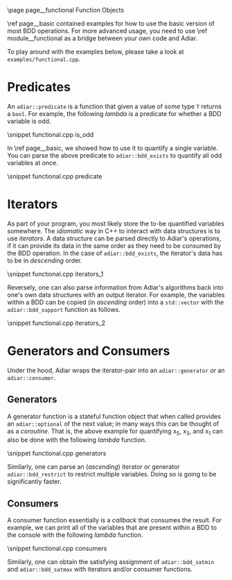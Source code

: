 \page page__functional Function Objects

\ref page__basic contained examples for how to use the basic version of most BDD
operations. For more advanced usage, you need to use \ref module__functional as
a bridge between your own code and Adiar.

To play around with the examples below, please take a look at
`examples/functional.cpp`.

Predicates
==================================

An `adiar::predicate` is a function that given a value of some type `T` returns
a `bool`. For example, the following *lambda* is a predicate for whether a BDD
variable is odd.

\snippet functional.cpp is_odd

In \ref page__basic, we showed how to use it to quantify a single variable. You
can parse the above predicate to `adiar::bdd_exists` to quantify all odd variables
at once.

\snippet functional.cpp predicate


Iterators
==================================

As part of your program, you most likely store the to-be quantified variables
somewhere. The *idiomatic* way in C++ to interact with data structures is to use
*iterators*. A data structure can be parsed directly to Adiar's operations, if
it can provide its data in the same order as they need to be consumed by the BDD
operation. In the case of `adiar::bdd_exists`, the iterator's data has to be in
*descending* order.

\snippet functional.cpp iterators_1

Reversely, one can also parse information from Adiar's algorithms back into
one's own data structures with an output iterator. For example, the variables
within a BDD can be copied (in *ascending* order) into a `std::vector` with the
`adiar::bdd_support` function as follows.

\snippet functional.cpp iterators_2


Generators and Consumers
==================================

Under the hood, Adiar wraps the iterator-pair into an `adiar::generator` or an
`adiar::consumer`.

Generators
----------------------------------

A generator function is a stateful function object that when called provides an
`adiar::optional` of the next value; in many ways this can be thought of as a
*coroutine*. That is, the above example for quantifying x<sub>5</sub>,
x<sub>3</sub>, and x<sub>1</sub> can also be done with the following *lambda*
function.

\snippet functional.cpp generators

Similarly, one can parse an (*ascending*) iterator or generator
`adiar::bdd_restrict` to restrict multiple variables. Doing so is going to be
significantly faster.

Consumers
----------------------------------

A consumer function essentially is a *callback* that consumes the result. For
example, we can print all of the variables that are present within a BDD to the
console with the following *lambda* function.

\snippet functional.cpp consumers

Similarly, one can obtain the satisfying assignment of `adiar::bdd_satmin` and
`adiar::bdd_satmax` with iterators and/or consumer functions.
